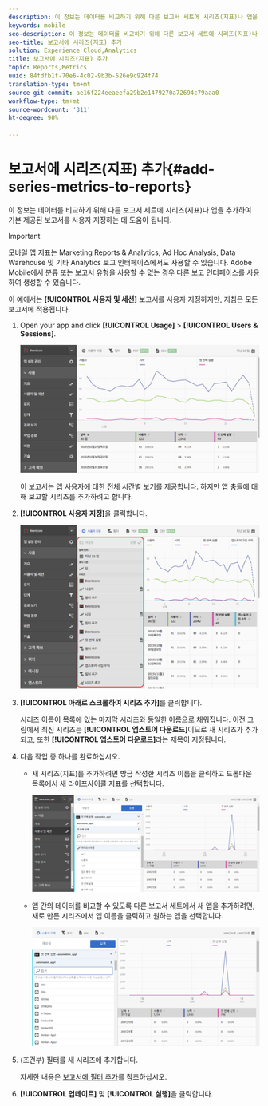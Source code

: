 ```yaml
---
description: 이 정보는 데이터를 비교하기 위해 다른 보고서 세트에 시리즈(지표)나 앱을 추가하여 기본 제공된 보고서를 사용자 지정하는 데 도움이 됩니다.
keywords: mobile
seo-description: 이 정보는 데이터를 비교하기 위해 다른 보고서 세트에 시리즈(지표)나 앱을 추가하여 기본 제공된 보고서를 사용자 지정하는 데 도움이 됩니다.
seo-title: 보고서에 시리즈(지표) 추가
solution: Experience Cloud,Analytics
title: 보고서에 시리즈(지표) 추가
topic: Reports,Metrics
uuid: 84fdfb1f-70e6-4c02-9b3b-526e9c924f74
translation-type: tm+mt
source-git-commit: ae16f224eeaeefa29b2e1479270a72694c79aaa0
workflow-type: tm+mt
source-wordcount: '311'
ht-degree: 90%

---
```



# 보고서에 시리즈(지표) 추가{#add-series-metrics-to-reports}

이 정보는 데이터를 비교하기 위해 다른 보고서 세트에 시리즈(지표)나 앱을 추가하여 기본 제공된 보고서를 사용자 지정하는 데 도움이 됩니다.

>[!IMPORTANT]
>
>모바일 앱 지표는 Marketing Reports &amp; Analytics, Ad Hoc Analysis, Data Warehouse 및 기타 Analytics 보고 인터페이스에서도 사용할 수 있습니다. Adobe Mobile에서 분류 또는 보고서 유형을 사용할 수 없는 경우 다른 보고 인터페이스를 사용하여 생성할 수 있습니다.

이 예에서는 **[!UICONTROL 사용자 및 세션]** 보고서를 사용자 지정하지만, 지침은 모든 보고서에 적용됩니다.

1. Open your app and click **[!UICONTROL Usage]** > **[!UICONTROL Users &amp; Sessions]**.

   ![단계 결과](assets/customize1.png)

   이 보고서는 앱 사용자에 대한 전체 시간별 보기를 제공합니다. 하지만 앱 충돌에 대해 보고할 시리즈를 추가하려고 합니다.

1. **[!UICONTROL 사용자 지정]**&#x200B;을 클릭합니다.

   ![단계 결과](assets/customize2.png)

1. **[!UICONTROL 아래로 스크롤하여 시리즈 추가]**&#x200B;를 클릭합니다.

   시리즈 이름이 목록에 있는 마지막 시리즈와 동일한 이름으로 채워집니다. 이전 그림에서 최신 시리즈는 **[!UICONTROL 앱스토어 다운로드]**&#x200B;이므로 새 시리즈가 추가되고, 또한 **[!UICONTROL 앱스토어 다운로드]**&#x200B;라는 제목이 지정됩니다.

1. 다음 작업 중 하나를 완료하십시오.

   * 새 시리즈(지표)를 추가하려면 방금 작성한 시리즈 이름을 클릭하고 드롭다운 목록에서 새 라이프사이클 지표를 선택합니다.

      ![단계 결과](assets/add_series.png)

   * 앱 간의 데이터를 비교할 수 있도록 다른 보고서 세트에서 새 앱을 추가하려면, 새로 만든 시리즈에서 앱 이름을 클릭하고 원하는 앱을 선택합니다.

      ![](assets/add_series_app.png)

1. (조건부) 필터를 새 시리즈에 추가합니다.

   자세한 내용은 [보고서에 필터 추가](/help/using/usage/reports-customize/t-reports-customize.md)를 참조하십시오.
1. **[!UICONTROL 업데이트]** 및 **[!UICONTROL 실행]**&#x200B;을 클릭합니다.
